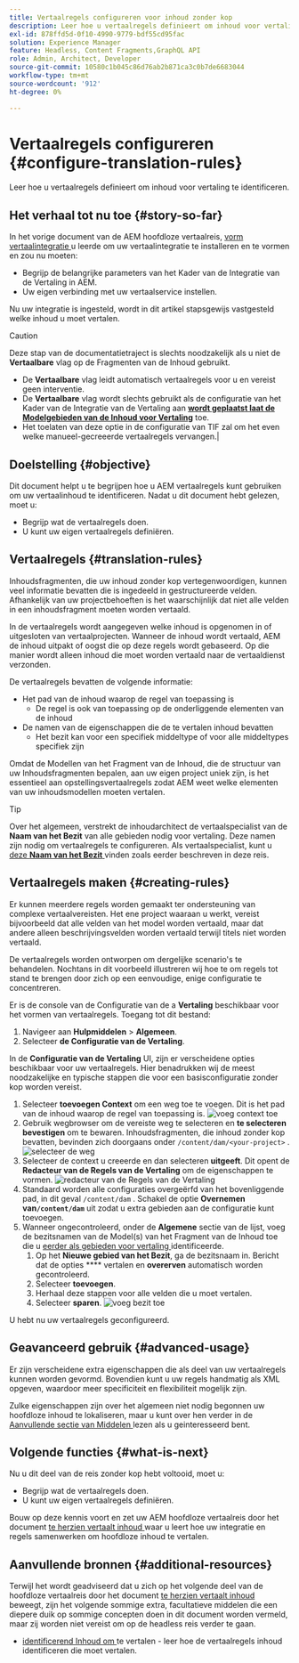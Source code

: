 ```yaml
---
title: Vertaalregels configureren voor inhoud zonder kop
description: Leer hoe u vertaalregels definieert om inhoud voor vertaling te identificeren.
exl-id: 878ffd5d-0f10-4990-9779-bdf55cd95fac
solution: Experience Manager
feature: Headless, Content Fragments,GraphQL API
role: Admin, Architect, Developer
source-git-commit: 10580c1b045c86d76ab2b871ca3c0b7de6683044
workflow-type: tm+mt
source-wordcount: '912'
ht-degree: 0%

---
```


# Vertaalregels configureren {#configure-translation-rules}

Leer hoe u vertaalregels definieert om inhoud voor vertaling te identificeren.

## Het verhaal tot nu toe {#story-so-far}

In het vorige document van de AEM hoofdloze vertaalreis, [ vorm vertaalintegratie ](configure-connector.md) u leerde om uw vertaalintegratie te installeren en te vormen en zou nu moeten:

* Begrijp de belangrijke parameters van het Kader van de Integratie van de Vertaling in AEM.
* Uw eigen verbinding met uw vertaalservice instellen.

Nu uw integratie is ingesteld, wordt in dit artikel stapsgewijs vastgesteld welke inhoud u moet vertalen.

>[!CAUTION]
>
>Deze stap van de documentatietraject is slechts noodzakelijk als u niet de **Vertaalbare** vlag op de Fragmenten van de Inhoud gebruikt.
>
>* De **Vertaalbare** vlag leidt automatisch vertaalregels voor u en vereist geen interventie.
>* De **Vertaalbare** vlag wordt slechts gebruikt als de configuratie van het Kader van de Integratie van de Vertaling aan **[wordt geplaatst laat de Modelgebieden van de Inhoud voor Vertaling](/help/sites-cloud/administering/translation/integration-framework.md)** toe.
>* Het toelaten van deze optie in de configuratie van TIF zal om het even welke manueel-gecreeerde vertaalregels vervangen.|

## Doelstelling {#objective}

Dit document helpt u te begrijpen hoe u AEM vertaalregels kunt gebruiken om uw vertaalinhoud te identificeren. Nadat u dit document hebt gelezen, moet u:

* Begrijp wat de vertaalregels doen.
* U kunt uw eigen vertaalregels definiëren.

## Vertaalregels {#translation-rules}

Inhoudsfragmenten, die uw inhoud zonder kop vertegenwoordigen, kunnen veel informatie bevatten die is ingedeeld in gestructureerde velden. Afhankelijk van uw projectbehoeften is het waarschijnlijk dat niet alle velden in een inhoudsfragment moeten worden vertaald.

In de vertaalregels wordt aangegeven welke inhoud is opgenomen in of uitgesloten van vertaalprojecten. Wanneer de inhoud wordt vertaald, AEM de inhoud uitpakt of oogst die op deze regels wordt gebaseerd. Op die manier wordt alleen inhoud die moet worden vertaald naar de vertaaldienst verzonden.

De vertaalregels bevatten de volgende informatie:

* Het pad van de inhoud waarop de regel van toepassing is
   * De regel is ook van toepassing op de onderliggende elementen van de inhoud
* De namen van de eigenschappen die de te vertalen inhoud bevatten
   * Het bezit kan voor een specifiek middeltype of voor alle middeltypes specifiek zijn

Omdat de Modellen van het Fragment van de Inhoud, die de structuur van uw Inhoudsfragmenten bepalen, aan uw eigen project uniek zijn, is het essentieel aan opstellingsvertaalregels zodat AEM weet welke elementen van uw inhoudsmodellen moeten vertalen.

>[!TIP]
>
>Over het algemeen, verstrekt de inhoudarchitect de vertaalspecialist van de **Naam van het Bezit** van alle gebieden nodig voor vertaling. Deze namen zijn nodig om vertaalregels te configureren. Als vertaalspecialist, kunt u [ deze **Naam van het Bezit** ](getting-started.md#content-modlels) vinden zoals eerder beschreven in deze reis.

## Vertaalregels maken {#creating-rules}

Er kunnen meerdere regels worden gemaakt ter ondersteuning van complexe vertaalvereisten. Het ene project waaraan u werkt, vereist bijvoorbeeld dat alle velden van het model worden vertaald, maar dat andere alleen beschrijvingsvelden worden vertaald terwijl titels niet worden vertaald.

De vertaalregels worden ontworpen om dergelijke scenario&#39;s te behandelen. Nochtans in dit voorbeeld illustreren wij hoe te om regels tot stand te brengen door zich op een eenvoudige, enige configuratie te concentreren.

Er is de console van de Configuratie van de a **Vertaling** beschikbaar voor het vormen van vertaalregels. Toegang tot dit bestand:

1. Navigeer aan **Hulpmiddelen** > **Algemeen**.
1. Selecteer **de Configuratie van de Vertaling**.

In de **Configuratie van de Vertaling** UI, zijn er verscheidene opties beschikbaar voor uw vertaalregels. Hier benadrukken wij de meest noodzakelijke en typische stappen die voor een basisconfiguratie zonder kop worden vereist.

1. Selecteer **toevoegen Context** om een weg toe te voegen. Dit is het pad van de inhoud waarop de regel van toepassing is.
   ![ voeg context ](assets/add-translation-context.png) toe
1. Gebruik wegbrowser om de vereiste weg te selecteren en **te selecteren bevestigen** om te bewaren. Inhoudsfragmenten, die inhoud zonder kop bevatten, bevinden zich doorgaans onder `/content/dam/<your-project>` .
   ![ selecteer de weg ](assets/select-context.png)
1. Selecteer de context u creeerde en dan selecteren **uitgeeft**. Dit opent de **Redacteur van de Regels van de Vertaling** om de eigenschappen te vormen.
   ![ redacteur van de Regels van de Vertaling ](assets/translation-rules-editor.png)
1. Standaard worden alle configuraties overgeërfd van het bovenliggende pad, in dit geval `/content/dam` . Schakel de optie **Overnemen van`/content/dam`** uit zodat u extra gebieden aan de configuratie kunt toevoegen.
1. Wanneer ongecontroleerd, onder de **Algemene** sectie van de lijst, voeg de bezitsnamen van de Model(s) van het Fragment van de Inhoud toe die u [ eerder als gebieden voor vertaling ](getting-started.md#content-models) identificeerde.
   1. Op het **Nieuwe gebied van het Bezit**, ga de bezitsnaam in. Bericht dat de opties **** vertalen en **overerven** automatisch worden gecontroleerd.
   1. Selecteer **toevoegen**.
   1. Herhaal deze stappen voor alle velden die u moet vertalen.
   1. Selecteer **sparen**.
      ![ voeg bezit ](assets/add-property.png) toe

U hebt nu uw vertaalregels geconfigureerd.

## Geavanceerd gebruik {#advanced-usage}

Er zijn verscheidene extra eigenschappen die als deel van uw vertaalregels kunnen worden gevormd. Bovendien kunt u uw regels handmatig als XML opgeven, waardoor meer specificiteit en flexibiliteit mogelijk zijn.

Zulke eigenschappen zijn over het algemeen niet nodig begonnen uw hoofdloze inhoud te lokaliseren, maar u kunt over hen verder in de [ Aanvullende sectie van Middelen ](#additional-resources) lezen als u geinteresseerd bent.

## Volgende functies {#what-is-next}

Nu u dit deel van de reis zonder kop hebt voltooid, moet u:

* Begrijp wat de vertaalregels doen.
* U kunt uw eigen vertaalregels definiëren.

Bouw op deze kennis voort en zet uw AEM hoofdloze vertaalreis door het document [ te herzien vertaalt inhoud ](translate-content.md) waar u leert hoe uw integratie en regels samenwerken om hoofdloze inhoud te vertalen.

## Aanvullende bronnen {#additional-resources}

Terwijl het wordt geadviseerd dat u zich op het volgende deel van de hoofdloze vertaalreis door het document [ te herzien vertaalt inhoud ](translate-content.md) beweegt, zijn het volgende sommige extra, facultatieve middelen die een diepere duik op sommige concepten doen in dit document worden vermeld, maar zij worden niet vereist om op de headless reis verder te gaan.

* [ identificerend Inhoud om ](/help/sites-cloud/administering/translation/rules.md) te vertalen - leer hoe de vertaalregels inhoud identificeren die moet vertalen.
